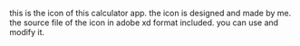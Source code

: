 this is the icon of this calculator app.
the icon is designed and made by me.
the source file of the icon in adobe xd format included.
you can use and modify it.
